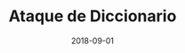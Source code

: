 ---
title: Ataque de Diccionario
date: 2018-09-01
image: dictionary-attack.jpg
creditName: Fuente desconocida
---